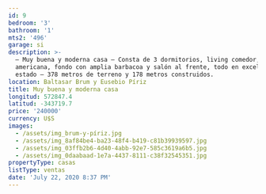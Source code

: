 ```yaml
---
id: 9
bedroom: '3'
bathroom: '1'
mts2: '496'
garage: si
description: >-
  – Muy buena y moderna casa – Consta de 3 dormitorios, living comedor, cocina
  americana, fondo con amplia barbacoa y salón al frente, todo en excelente
  estado – 378 metros de terreno y 178 metros construidos.
location: Baltasar Brum y Eusebio Píriz
title: Muy buena y moderna casa
longitud: 572847.4
latitud: -343719.7
price: '240000'
currency: U$S
images:
  - /assets/img_brum-y-píriz.jpg
  - /assets/img_8af84be4-ba23-48f4-b419-c81b39939597.jpg
  - /assets/img_03ffb2b6-4d40-4abb-92e7-585c3619a6b5.jpg
  - /assets/img_0daabaad-1e7a-4437-8111-c38f32545351.jpg
propertyType: casas
listType: ventas
date: 'July 22, 2020 8:37 PM'
---
```



